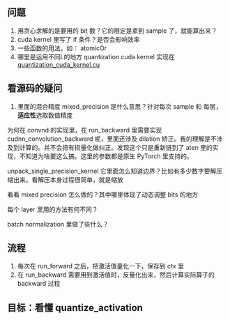 ## 问题
1. 用贪心求解的是要用的 bit 数？它的限定是拿到 sample 了，就能算出来？
2. cuda kernel 里写了 if 条件？是否会影响效率
3. 一些函数的用法，如： atomicOr
4. 哪里是运用不同L的地方
quantization cuda kernel 实现在[quantization_cuda_kernel.cu](https://github.com/ucbrise/actnn/blob/9026b5fe8c3115a326c03a726a92ab87cf176d61/actnn/actnn/cpp_extension/quantization_cuda_kernel.cu?plain=1#L25)

## 看源码的疑问
1. 里面的混合精度 mixed_precision 是什么意思？针对每次 sample 和 每层，**适应性**选取数值精度

为何在 convnd 的实现里，在 run_backward 里需要实现 cudnn_convolution_backward 呢，里面还涉及 dilation 矫正。我的理解是不涉及到计算的。并不会把有损量化做纠正。发现这个只是重新链到了 aten 里的实现，不知道为啥要这么搞。这里的参数都是原生 PyTorch 里支持的。

unpack\_single\_precision\_kernel
它里面怎么知道边界？比如有多少数字要解压缩出来。看解压本身过程很简单，就是缩放

看看 mixed precision 怎么做的？其中哪里体现了动态调整 bits 的地方

每个 layer 里用的方法有何不同？

batch normalization 里做了些什么？



## 流程
1. 每次在 run\_forward 之后，把激活值量化一下，保存到 ctx 里
2. 在 run\_backward 需要用到激活值时，反量化出来，然后计算实际算子的 backward 过程

## 目标：看懂 quantize_activation

